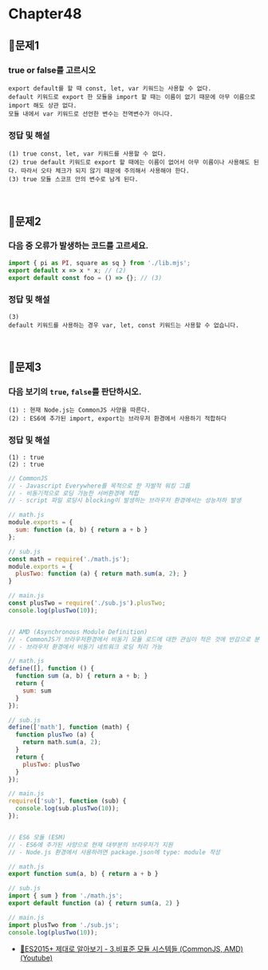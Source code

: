 # Chapter48
## 📌문제1
### true or false를 고르시오
```
export default를 할 때 const, let, var 키워드는 사용할 수 없다. 
default 키워드로 export 한 모듈을 import 할 때는 이름이 없기 때문에 아무 이름으로 import 해도 상관 없다.
모듈 내에서 var 키워드로 선언한 변수는 전역변수가 아니다. 
```

### 정답 및 해설
```
(1) true const, let, var 키워드를 사용할 수 없다. 
(2) true default 키워드로 export 할 때에는 이름이 없어서 아무 이름이나 사용해도 된다. 따라서 오타 체크가 되지 않기 때문에 주의해서 사용해야 한다. 
(3) true 모듈 스코프 안의 변수로 남게 된다. 
```

<br>

## 📌문제2

### 다음 중 오류가 발생하는 코드를 고르세요.
```js
import { pi as PI, square as sq } from './lib.mjs';
export default x => x * x; // (2)
export default const foo = () => {}; // (3)
```

### 정답 및 해설
```
(3)
default 키워드를 사용하는 경우 var, let, const 키워드는 사용할 수 없습니다.
```

<br>

## 📌문제3
### 다음 보기의 `true`, `false`를 판단하시오.
```
(1) : 현재 Node.js는 CommonJS 사양을 따른다.
(2) : ES6에 추가된 import, export는 브라우저 환경에서 사용하기 적합하다
```
### 정답 및 해설
```
(1) : true
(2) : true
```
```js
// CommonJS
// - Javascript Everywhere를 목적으로 한 자발적 워킹 그룹
// - 비동기적으로 로딩 가능한 서버환경에 적합
// - script 파일 로딩시 blocking이 발생하는 브라우저 환경에서는 성능저하 발생

// math.js
module.exports = {
  sum: function (a, b) { return a + b }
};

// sub.js
const math = require('./math.js');
module.exports = {
  plusTwo: function (a) { return math.sum(a, 2); }
}

// main.js
const plusTwo = require('./sub.js').plusTwo;
console.log(plusTwo(10));


// AMD (Asynchronous Module Definition)
// - CommonJS가 브라우저환경에서 비동기 모듈 로드에 대한 관심이 적은 것에 반감으로 분리된 집단
// - 브라우저 환경에서 비동기 네트워크 로딩 처리 가능

// math.js
define([], function () {
  function sum (a, b) { return a + b; }
  return {
    sum: sum
  }
});

// sub.js
define(['math'], function (math) {
  function plusTwo (a) {
    return math.sum(a, 2);
  }
  return {
    plusTwo: plusTwo
  }
});

// main.js
require(['sub'], function (sub) {
  console.log(sub.plusTwo(10));
});


// ES6 모듈 (ESM)
// - ES6에 추가된 사양으로 현재 대부분의 브라우저가 지원
// - Node.js 환경에서 사용하려면 package.json에 type: module 작성

// math.js
export function sum(a, b) { return a + b }

// sub.js
import { sum } from './math.js';
export default function (a) { return sum(a, 2) }

// main.js
import plusTwo from './sub.js';
console.log(plusTwo(10));
```
- [🔗ES2015+ 제대로 알아보기 - 3.비표준 모듈 시스템들 (CommonJS, AMD) (Youtube)](https://www.youtube.com/watch?v=k6ESHaK3iOo)

<br>
